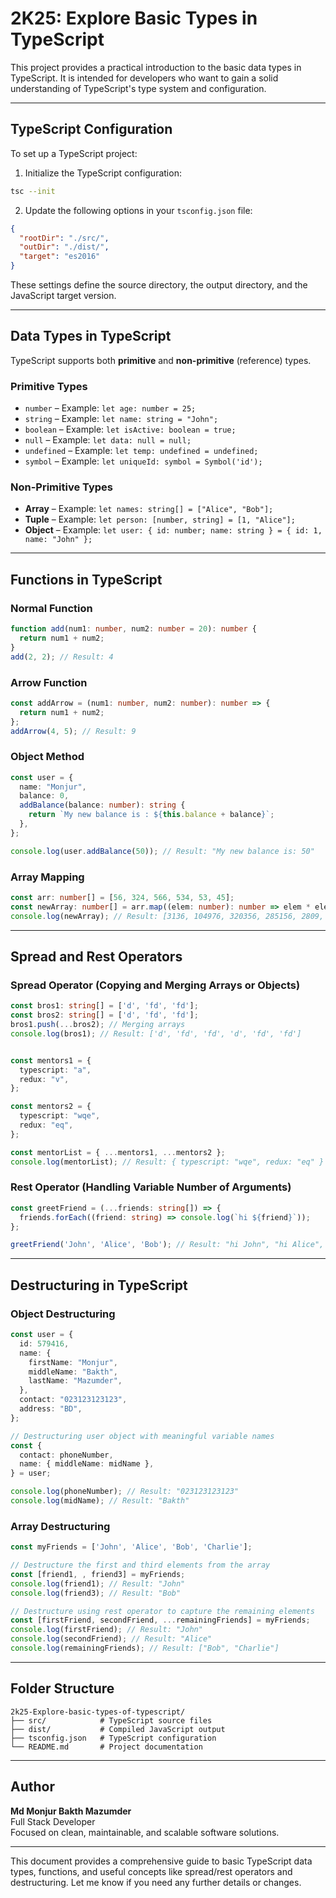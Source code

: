 
# 2K25: Explore Basic Types in TypeScript

This project provides a practical introduction to the basic data types in TypeScript. It is intended for developers who want to gain a solid understanding of TypeScript's type system and configuration.

---

## TypeScript Configuration

To set up a TypeScript project:

1. Initialize the TypeScript configuration:

```bash
tsc --init
```

2. Update the following options in your `tsconfig.json` file:

```json
{
  "rootDir": "./src/",
  "outDir": "./dist/",
  "target": "es2016"
}
```

These settings define the source directory, the output directory, and the JavaScript target version.

---

## Data Types in TypeScript

TypeScript supports both **primitive** and **non-primitive** (reference) types.

### Primitive Types

- `number` – Example: `let age: number = 25;`
- `string` – Example: `let name: string = "John";`
- `boolean` – Example: `let isActive: boolean = true;`
- `null` – Example: `let data: null = null;`
- `undefined` – Example: `let temp: undefined = undefined;`
- `symbol` – Example: `let uniqueId: symbol = Symbol('id');`

### Non-Primitive Types

- **Array** – Example: `let names: string[] = ["Alice", "Bob"];`
- **Tuple** – Example: `let person: [number, string] = [1, "Alice"];`
- **Object** – Example: `let user: { id: number; name: string } = { id: 1, name: "John" };`

---

## Functions in TypeScript

### Normal Function

```typescript
function add(num1: number, num2: number = 20): number {
  return num1 + num2;
}
add(2, 2); // Result: 4
```

### Arrow Function

```typescript
const addArrow = (num1: number, num2: number): number => {
  return num1 + num2;
};
addArrow(4, 5); // Result: 9
```

### Object Method

```typescript
const user = {
  name: "Monjur",
  balance: 0,
  addBalance(balance: number): string {
    return `My new balance is : ${this.balance + balance}`;
  },
};

console.log(user.addBalance(50)); // Result: "My new balance is: 50"
```

### Array Mapping

```typescript
const arr: number[] = [56, 324, 566, 534, 53, 45];
const newArray: number[] = arr.map((elem: number): number => elem * elem);
console.log(newArray); // Result: [3136, 104976, 320356, 285156, 2809, 2025]
```

---

## Spread and Rest Operators

### Spread Operator (Copying and Merging Arrays or Objects)

```typescript
const bros1: string[] = ['d', 'fd', 'fd'];
const bros2: string[] = ['d', 'fd', 'fd'];
bros1.push(...bros2); // Merging arrays
console.log(bros1); // Result: ['d', 'fd', 'fd', 'd', 'fd', 'fd']


const mentors1 = {
  typescript: "a",
  redux: "v",
};

const mentors2 = {
  typescript: "wqe",
  redux: "eq",
};

const mentorList = { ...mentors1, ...mentors2 };
console.log(mentorList); // Result: { typescript: "wqe", redux: "eq" }
```

### Rest Operator (Handling Variable Number of Arguments)

```typescript
const greetFriend = (...friends: string[]) => {
  friends.forEach((friend: string) => console.log(`hi ${friend}`));
};

greetFriend('John', 'Alice', 'Bob'); // Result: "hi John", "hi Alice", "hi Bob"
```

---

## Destructuring in TypeScript

### Object Destructuring

```typescript
const user = {
  id: 579416,
  name: {
    firstName: "Monjur",
    middleName: "Bakth",
    lastName: "Mazumder",
  },
  contact: "023123123123",
  address: "BD",
};

// Destructuring user object with meaningful variable names
const {
  contact: phoneNumber,
  name: { middleName: midName },
} = user;

console.log(phoneNumber); // Result: "023123123123"
console.log(midName); // Result: "Bakth"
```

### Array Destructuring

```typescript
const myFriends = ['John', 'Alice', 'Bob', 'Charlie'];

// Destructure the first and third elements from the array
const [friend1, , friend3] = myFriends;
console.log(friend1); // Result: "John"
console.log(friend3); // Result: "Bob"

// Destructure using rest operator to capture the remaining elements
const [firstFriend, secondFriend, ...remainingFriends] = myFriends;
console.log(firstFriend); // Result: "John"
console.log(secondFriend); // Result: "Alice"
console.log(remainingFriends); // Result: ["Bob", "Charlie"]
```

---

## Folder Structure

```
2k25-Explore-basic-types-of-typescript/
├── src/            # TypeScript source files
├── dist/           # Compiled JavaScript output
├── tsconfig.json   # TypeScript configuration
└── README.md       # Project documentation
```

---

## Author

**Md Monjur Bakth Mazumder**  
Full Stack Developer  
Focused on clean, maintainable, and scalable software solutions.

---

This document provides a comprehensive guide to basic TypeScript data types, functions, and useful concepts like spread/rest operators and destructuring. Let me know if you need any further details or changes.
